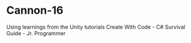 # Cannon-16
Using learnings from the Unity tutorials Create With Code - C# Survival Guide - Jr. Programmer
